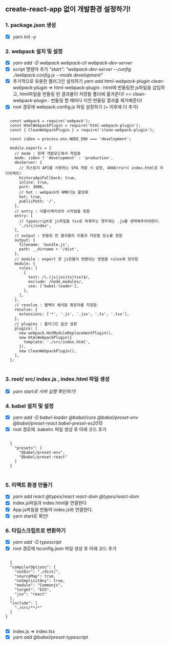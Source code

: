 ## create-react-app 없이 개발환경 설정하기!

### 1. package.json 생성

- [x] _yarn init -y_

### 2. webpack 설치 및 설정

- [x] _yarn add -D webpack webpack-cli webpack-dev-server_
- [x] script 명령어 추가 _"start": "webpack-dev-server --config ./webpack.config.js --mode development"_
- [x] 추가적으로 유용한 플러그인 설치하기 _yarn add html-webpack-plugin clean-webpack-plugin_
      => html-webpack-plugin : html에 번들링한 js파일을 삽입하고, html파일을 번들링 된 결과물이 저장될 폴더에 옮겨준다!
      => clean-webpack-plugin : 번들링 할 때마다 이전 번들링 결과를 제거해준다!
- [x] root 경로에 webpack.config.js 파일 설정하기 (+ 이후에 더 추가)

<pre>
<code>
  const webpack = require('webpack');
  const HtmlWebpackPlugin = require('html-webpack-plugin');
  const { CleanWebpackPlugin } = require('clean-webpack-plugin');

  const isDev = process.env.NODE_ENV === 'development';

  module.exports = {
    // mode : 현재 개발모드에서 작업중
    mode: isDev ? 'development' : 'production',
    devServer: {
      // 히스토리 API를 사용하는 SPA 개발 시 설정, 404Error시 index.html로 리다이렉트!
      historyApiFallback: true,
      inline: true,
      port: 3000,
      // hot : webpack의 HMR기능 활성화
      hot: true,
      publicPath: '/',
    },
    // entry : 어플리케이션의 시작점을 정함
    entry: [
      // typescript로 js파일을 tsx로 바꿔주는 경우에는 .js를 생략해주어야한다.
      './src/index',
    ],
    // output : 번들링 한 결과물의 이름과 저장할 장소를 정함
    output: {
      filename: 'bundle.js',
      path: __dirname + '/dist',
    },
    // module : export 한 js모듈이 변환되는 방법을 rules에 정의함
    module: {
      rules: [
        {
          test: /\.(js|jsx|ts|tsx)$/,
          exclude: /node_modules/,
          use: ['babel-loader'],
        },
      ],
    },
    // resolve : 웹팩이 해석할 확장자를 지정함.
    resolve: {
      extensions: ['*', '.js', '.jsx', '.ts', '.tsx'],
    },
    // plugins : 플러그인 옵션 설정
    plugins: [
      new webpack.HotModuleReplacementPlugin(),
      new HtmlWebpackPlugin({
        template: './src/index.html',
      }),
      new CleanWebpackPlugin(),
    ],
  };
</code>
</pre>

### 3. root/ src/ index.js , index.html 파일 생성

- [x] _yarn start로 서버 실행 확인하기!_

### 4. babel 설치 및 설정

- [x] _yarn add -D babel-loader @babel/core @babel/preset-env @babel/preset-react babel-preset-es2015_
- [x] root 경로에 .babelrc 파일 생성 후 아래 코드 추가
<pre>
<code>
  {
    "presets": [
      "@babel/preset-env",
      "@babel/preset-react"
    ]
  }
</code>
</pre>

### 5. 리액트 환경 만들기

- [x] _yarn add react @types/react react-dom @types/react-dom_
- [x] index.js파일과 index.html을 연결한다
- [x] App.js파일을 만들어 index.js와 연결한다.
- [x] yarn start로 확인!

### 6. 타입스크립트로 변환하기

- [x] _yarn add -D typescript_
- [x] root 경로에 tsconfig.json 파일 생성 후 아래 코드 추가
<pre>
<code>
  {
  "compilerOptions": {
    "outDir": "./dist/",
    "sourceMap": true,
    "noImplicitAny": true,
    "module": "Commonjs",
    "target": "ES5",
    "jsx": "react"
  },
  "include": [
    "./src/**/*"
  ]
}
</code>
</pre>
- [x] index.js => index.tsx
- [x] _yarn add @babel/preset-typescript_
